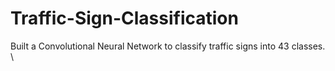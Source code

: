 # Traffic-Sign-Classification
Built a Convolutional Neural Network to classify traffic signs into 43 classes. \\ 

